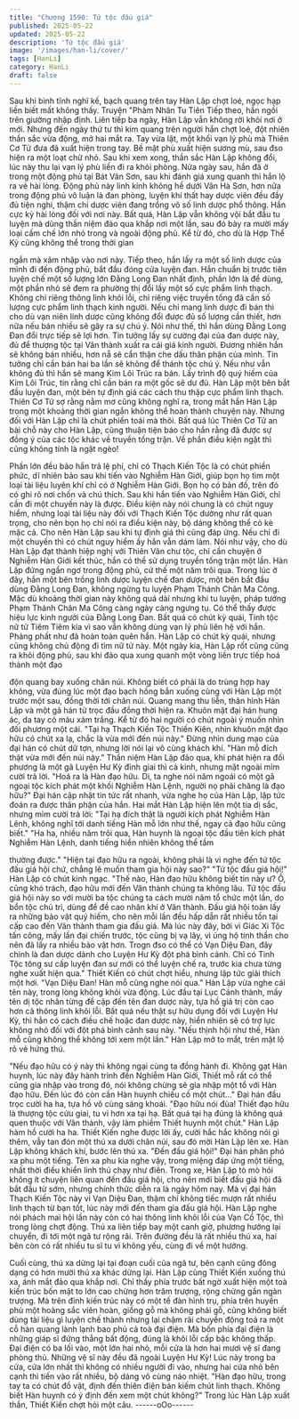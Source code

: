```yaml
---
title: "Chương 1590: Tứ tộc đấu giá"
published: 2025-05-22
updated: 2025-05-22
description: 'Tứ tộc đấu giá'
image: '/images/han-li/cover/'
tags: [HanLi]
category: HanLi
draft: false
---
```


Sau khi bình tĩnh nghĩ kế, bạch quang trên tay Hàn Lập chợt loé,
ngọc hạp liền biết mất không thấy. Truyện "Phàm Nhân Tu Tiên
Tiếp theo, hắn ngồi trên giường nhập định.
Liên tiếp ba ngày, Hàn Lập vẫn không rời khỏi nơi ở mới. Nhưng
đến ngày thứ tư thì kim quang trên người hắn chợt loé, đột nhiên
thần sắc vừa động, mở hai mắt ra.
Tay vừa lật, một khối vạn lý phù mà Thiên Cơ Tử đưa đã xuất hiện
trong tay.
Bề mặt phù xuất hiện sương mù, sau đso hiện ra một loạt chữ
nhỏ.
Sau khi xem xong, thần sắc Hàn Lập không đổi, lúc này thu lại
vạn lý phù liền đi ra khỏi phòng.
Nửa ngày sau, hắn đã ở trong một động phủ tại Bát Vân Sơn, sau
khi đánh giá xung quanh thì hắn lộ ra vẻ hài lòng.
Động phủ này linh kính không hề dưới Vân Hà Sơn, hơn nữa
trong động phủ vô luận là đan phòng, luyện khí thất hay dược viên
đều đầy đủ tiện nghi, thậm chí dược viên đang trồng vô số linh
dược phổ thông.
Hắn cực kỳ hài lòng đối với nơi này.
Bất quá, Hàn Lập vẫn không vội bắt đầu tu luyện mà dùng thần
niệm đảo qua khắp nơi một lần, sau đó bày ra mười mấy loại cấm
chế lớn nhỏ trong và ngoài động phủ.
Kể từ đó, cho dù là Hợp Thể Kỳ cũng không thể trong thời gian

ngắn mà xâm nhập vào nơi này.
Tiếp theo, hắn lấy ra một số linh dược của mình đi đến động phủ,
bắt đầu đóng cửa luyện đan.
Hắn chuẩn bị trước tiên luyện chế một số lượng lớn Đằng Long
Đan nhất định, phần lớn là để dùng, một phần nhỏ sẽ đem ra
phường thị đổi lấy một số cực phẩm linh thạch.
Không chỉ riêng thông linh khôi lỗi, chỉ riêng việc truyền tống đã
cần số lượng cực phẩm linh thạch kinh người. Nếu chỉ mang linh
dược đi bán thì cho dù vạn niên linh dược cũng không đổi được
đủ số lượng cần thiết, hơn nữa nếu bán nhiều sẽ gây ra sự chú ý.
Nói như thế, thì hắn dùng Đằng Long Đan đổi trực tiếp sẽ lợi hơn.
Tin tưởng lấy sự cường đại của đan dược này, đủ để thượng tộc
tại Vân thành xuất ra cái giá kinh người.
Đương nhiên hắn sẽ không bán nhiều, hơn nẵ sẽ cẩn thận che
dấu thân phận của mình. Tin tưởng chỉ cần bán hai ba lần sẽ
không để thánh tộc chú ý. Nếu như vẫn không đủ thì hắn sẽ mang
Kim Lôi Trúc ra bán.
Lấy trình độ quý hiếm của Kim Lôi Trúc, tin rằng chỉ cần bán ra
một gốc sẽ dư đủ.
Hàn Lập một bên bắt đầu luyện đan, một bên tự định giá các cách
thu thập cực phẩm linh thạch.
Thiên Cơ Tử sợ rằng nằm mơ cũng không nghĩ ra, trong mắt hắn
Hàn Lập trong một khoảng thời gian ngắn không thể hoàn thành
chuyện này. Nhưng đối với Hàn Lập chỉ là chút phiền toái mà thôi.
Bất quá lúc Thiên Cơ Tử an bài chỗ này cho Hàn Lập, cũng thuận
tiện báo cho hắn rằng đã được sự đồng ý của các tộc khác về
truyền tống trận.
Về phần điều kiện ngặt thì cũng không tính là ngặt ngèo!

Phần lớn đều bảo hắn trả lệ phí, chỉ có Thạch Kiến Tộc là có chút
phiền phức, dĩ nhiên bảo sau khi tiến vào Nghiễm Hàn Giới, giúp
bọn họ tìm một loại tài liệu luyên khí chỉ có ở Nghiễm Hàn Giới.
Bọn họ có bản đồ, trên đó có ghi rõ nơi chốn và chú thích.
Sau khi hắn tiến vào Nghiễm Hàn Giới, chỉ cần đi một chuyến này
là được.
Điều kiện này nói chung là có chút nguy hiểm, nhưng loại tài liệu
này đối với Thạch Kiến Tộc dường như rất quan trọng, cho nên
bọn họ chỉ nói ra điều kiện này, bộ dáng không thể cò kè mặc cả.
Cho nên Hàn Lập sau khi tự định giá thì cũng đáp ứng. Nếu chỉ đi
một chuyến thì có chút nguy hiểm ấy hắn vẫn dám làm.
Nói như vậy, cho dù Hàn Lập đạt thành hiệp nghị với Thiên Vân
chư tộc, chỉ cần chuyện ở Nghiễm Hàn Giới kết thúc, hắn có thể
sử dụng truyền tống trận một lần.
Hàn Lập đứng ngẩn ngơ trong động phủ, cứ thế một năm trôi qua.
Trong lúc ở đây, hắn một bên trồng linh dược luyện chế đan dược,
một bên bắt đầu dùng Đằng Long Đan, không ngừng tu luyện
Phạm Thánh Chân Ma Công.
Mặc dù khoảng thời gian này không quá dài nhưng khi tu luyện,
pháp tướng Phạm Thánh Chân Ma Công càng ngày càng ngưng
tụ. Có thể thấy được hiệu lực kinh người của Đằng Long Đan.
Bất quá có chút kỳ quái, Tinh tộc nữ tử Tiêm Tiêm kia vì sao vẫn
không dùng vạn lý phù liên hệ với hắn.
Phảng phất như đã hoàn toàn quên hắn.
Hàn Lập có chút kỳ quái, nhưng cũng không chủ động đi tìm nữ tử
này.
Một ngày kia, Hàn Lập rốt cũng cũng ra khỏi động phủ, sau khi
đảo qua xung quanh một vòng liền trực tiếp hoá thành một đạo

độn quang bay xuống chân núi.
Không biết có phải là do trùng hợp hay không, vừa đúng lúc một
đạo bạch hồng bắn xuống cùng với Hàn Lập một trước một sau,
đồng thời tới chân núi.
Quang mang thu liễn, thân hình Hàn Lập và một gã hán tử trọc
đầu đồng thời hiện ra. Khuôn mặt đại hán hung ác, da tay có màu
xám trắng.
Kể từ đó hai người có chút ngoài ý muốn nhìn đối phương một
cái.
"Tại hạ Thạch Kiến Tộc Thiến Kiên, nhìn khuôn mặt đạo hữu có
chút xa lạ, chắc là vừa mới đến núi này."
Đừng nhìn dung mạo của đại hán có chút dữ tợn, nhưng lời nói lại
vô cùng khách khí.
"Hàn mỗ đích thật vừa mới đến núi này."
Thần niệm Hàn Lập đảo qua, khi phát hiện ra đối phương là một
gã Luyện Hư Kỳ đỉnh giai thì cả kinh, nhưng mặt ngoài mỉm cười
trả lời.
"Hoá ra là Hàn đạo hữu. Di, ta nghe nói năm ngoái có một gã
ngoại tộc kích phát một khối Nghiễm Hàn Lệnh, người nọ phải
chăng là đạo hữu?"
Đại hán cập nhật tin tức rất nhanh, vừa nghe họ của Hàn Lập, lập
tức đoán ra được thân phận của hắn.
Hai mắt Hàn Lập hiện lên một tia dị sắc, nhưng mỉm cười trả lời:
"Tại hạ đích thật là người kích phát Nghiễm Hàn Lênh, không
nghĩ tới danh tiếng Hàn mỗ lớn như thế, ngay cả đạo hữu cũng
biết."
"Ha ha, nhiều năm trôi qua, Hàn huynh là ngoại tộc đầu tiên kích
phát Nghiễm Hàn Lệnh, danh tiếng hiển nhiên không thể tầm

thường được."
"Hiện tại đạo hữu ra ngoài, không phải là vì nghe đến tứ tộc đấu
giá hội chứ, chẳng lẽ muốn tham gia hội này sao?"
"Tứ tộc đấu giá hội!"
Hàn Lập có chút kinh ngạc.
"Thế nào, Hàn đạo hữu không biết tin này ư? Ồ, cũng khó trách,
đạo hữu mới đến Vân thành chúng ta không lâu. Tứ tộc đấu giá
hội này so với mười ba tộc chúng ta cách mười năm tổ chức một
lần, do bổn tộc chủ trì, dùng để đề cao nhân khí ở Vân thành. Đấu
giá hội toàn lấy ra những bảo vật quý hiếm, cho nên mỗi lần đều
hấp dẫn rất nhiều tồn tại cấp cao đến Vân thành tham gia đấu giá.
Mà lúc này đây, bởi vì Giác Xi Tộc tấn công, mấy lần đại chiến
trước, tộc cũng bị vạ lây, vì ủng hộ tinh thần cho nên đã lấy ra
nhiều bảo vật hơn. Trogn đso có thể có Vạn Diệu Đan, đây chính
là đan dược dành cho Luyện Hư Kỳ đột phá bình cảnh. Chỉ có
Tinh Tộc tông sư cấp luyện đan sư mới có thể luyện chế ra, trước
kia chưa từng nghe xuất hiện qua."
Thiết Kiến có chút chợt hiểu, nhưng lập tức giải thích một hơi.
"Vạn Diệu Đan! Hàn mỗ cũng nghe nói qua."
Hàn Lập vừa nghe cái tên này, trong lòng không khỏi vừa động.
Lúc đầu tại Lục Cảnh thành, mấy tên dị tộc nhân từng đề cập đến
tên đan dược này, tựa hồ giá trị còn cao hơn cả thông linh khôi lỗi.
Bất quá nếu thật sự hữu dụng đối với Luyện Hư Kỳ, thì hẳn có
cách điều chế hoặc đan dược này, hiển nhiên sẽ có trợ lực không
nhỏ đối với đột phá bình cảnh sau này.
"Nếu thịnh hội như thế, Hàn mỗ cũng không thể không tới xem
một lần."
Hàn Lập mở to mắt, trên mặt lộ rõ vẻ hứng thú.

"Nếu đạo hữu có ý này thì không ngại cùng ta đồng hành đi.
Không gạt Hàn huynh, lúc này đây hành trình đến Nghiễm Hàn
Giới, Thiết mỗ rất có thể cũng gia nhập vào trong đó, nói không
chừng sẽ gia nhập một tổ với Hàn đạo hữu. Đến lúc đó còn cần
Hàn huynh chiếu cố một chút..."
Đại hán đầu trọc cười ha ha, tựa hồ vô cùng sảng khoái.
"Đạo hữu nói đùa! Thiết đạo hữu là thượng tộc cửu giai, tu vi hơn
xa tại hạ. Bất quá tại hạ đúng là không quá quen thuộc với Vân
thành, vậy làm phiềm Thiết huynh một chút."
Hàn Lập hàm hồ cười ha ha.
Thiết Kiến nghe được lời ấy, cười hắc hắc không nói gì thêm, vẫy
tan đón một thú xa dưới chân núi, sau đó mời Hàn Lập lên xe.
Hàn Lập không khách khí, bước lên thú xa.
"Đến đấu giá hội!"
Đại hán phân phó xa phu một tiếng.
Tên xa phu kia nghe vậy, trong miệng đáp ứng một tiếng, nhất
thời điều khiển linh thú chạy như điên.
Trong xe, Hàn Lập tò mò hỏi không ít chuyện liên quan đến đấu
giá hội, cho nên mới biết đấu giá hội đã bắt đầu từ sớm, nhưng
chính thức diễn ra là ngày hôm nay. Mà vị đại hán Thạch Kiến Tộc
này vì Vạn Diệu Đan, thậm chí không tiếc mượn rất nhiều linh
thạch từ bạn tốt, lúc này mới đến tham gia đấu giá hội.
Hàn Lập nghe nói phách mai hội lần này còn có hai thông linh
khôi lỗi của Vạn Cổ Tộc, thì trong lòng chợt động.
Thú xa liên tiếp bay một canh giờ, phương hướng lại chuyển, đi
tới một ngã tư rộng rãi.
Trên đường đều là rất nhiều thú xa, hai bên còn có rất nhiều tu sĩ
tu vi không yếu, cùng đi về một hướng.

Cuối cùng, thú xa dừng lại tại đoạn cuối của ngã tư, bên cạnh
cũng đông dạng có hơn mười thú xa khác dừng lại.
Hàn Lập cùng Thiết Kiến xuống thú xa, ánh mắt đảo qua khắp
nơi. Chỉ thấy phía trước bất ngờ xuất hiện một toà kiến trúc bốn
mặt to lớn cao chừng hơn trăm trượng, rộng chừng gần ngàn
trượng. Mà trên đỉnh kiến trúc này có một tế đàn hình trụ, phía
trên huyền phù một hoàng sắc viên hoàn, giống gỗ mà không phải
gỗ, cũng không biết dùng tài liệu gì luyện chế thành nhưng lại
chậm rãi chuyển động toả ra một cỗ hàn quang lành lạnh bao phủ
cả toà đại điện.
Mà bốn phía đại điện là những giáp sĩ đứng thẳng bất động, đúng
là khôi lỗi cấp bậc không thấp. Đại điện có ba lối vào, một lớn hai
nhỏ, mỗi cửa là hơn hai mươi vệ sĩ đang phòng thủ. Những vệ sĩ
này đều đã ngoài Luyện Hư Kỳ!
Lúc này trong ba cửa, cửa lớn nhất thì không có nhiều người đi
vào, nhưng hai cửa nhỏ bên cạnh thì tiến vào rất nhiều, bộ dáng
vô cùng náo nhiệt.
"Hàn đạo hữu, trong tay ta có chút đồ vật, định đến thiên điện bán
kiếm chút linh thạch. Không biết Hàn huynh có ý định đến xem
một chút không?"
Trong lúc Hàn Lập xuất thần, Thiết Kiến chợt hỏi một câu.
------oOo------
